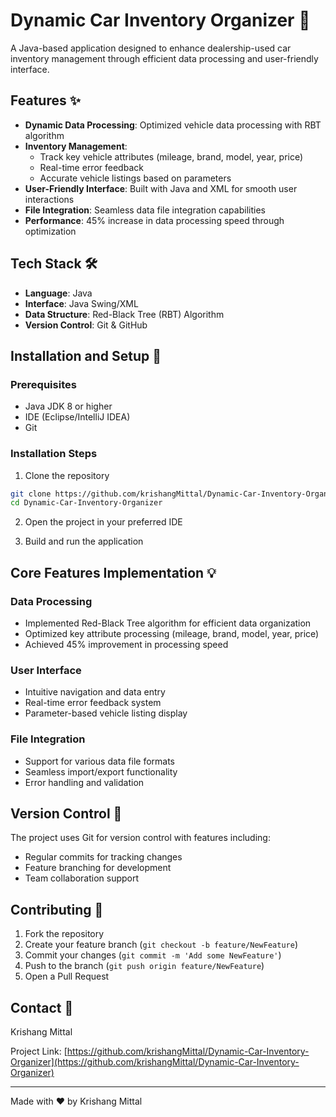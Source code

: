 # Dynamic Car Inventory Organizer 🚗

A Java-based application designed to enhance dealership-used car inventory management through efficient data processing and user-friendly interface.

## Features ✨

- **Dynamic Data Processing**: Optimized vehicle data processing with RBT algorithm
- **Inventory Management**: 
  - Track key vehicle attributes (mileage, brand, model, year, price)
  - Real-time error feedback
  - Accurate vehicle listings based on parameters
- **User-Friendly Interface**: Built with Java and XML for smooth user interactions
- **File Integration**: Seamless data file integration capabilities
- **Performance**: 45% increase in data processing speed through optimization

## Tech Stack 🛠️

- **Language**: Java
- **Interface**: Java Swing/XML
- **Data Structure**: Red-Black Tree (RBT) Algorithm
- **Version Control**: Git & GitHub

## Installation and Setup 🚀

### Prerequisites

- Java JDK 8 or higher
- IDE (Eclipse/IntelliJ IDEA)
- Git

### Installation Steps

1. Clone the repository
```bash
git clone https://github.com/krishangMittal/Dynamic-Car-Inventory-Organizer.git
cd Dynamic-Car-Inventory-Organizer
```

2. Open the project in your preferred IDE

3. Build and run the application

## Core Features Implementation 💡

### Data Processing
- Implemented Red-Black Tree algorithm for efficient data organization
- Optimized key attribute processing (mileage, brand, model, year, price)
- Achieved 45% improvement in processing speed

### User Interface
- Intuitive navigation and data entry
- Real-time error feedback system
- Parameter-based vehicle listing display

### File Integration
- Support for various data file formats
- Seamless import/export functionality
- Error handling and validation

## Version Control 🔄

The project uses Git for version control with features including:
- Regular commits for tracking changes
- Feature branching for development
- Team collaboration support

## Contributing 🤝

1. Fork the repository
2. Create your feature branch (`git checkout -b feature/NewFeature`)
3. Commit your changes (`git commit -m 'Add some NewFeature'`)
4. Push to the branch (`git push origin feature/NewFeature`)
5. Open a Pull Request

## Contact 📧

Krishang Mittal

Project Link: [https://github.com/krishangMittal/Dynamic-Car-Inventory-Organizer](https://github.com/krishangMittal/Dynamic-Car-Inventory-Organizer)

---
Made with ❤️ by Krishang Mittal
